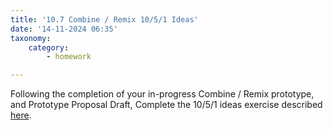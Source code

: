 ```yaml
---
title: '10.7 Combine / Remix 10/5/1 Ideas'
date: '14-11-2024 06:35'
taxonomy:
    category:
        - homework

---
```


Following the completion of your in-progress Combine / Remix prototype, and Prototype Proposal Draft, Complete the 10/5/1 ideas exercise described [here](https://hsci214.caseyanderson.com/home/week-1/ten-five-ideas).

